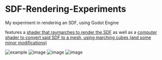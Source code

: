 # SDF-Rendering-Experiments

My experiment in rendering an SDF, using Godot Engine

features a [shader that raymarches to render the SDF](raymarcher.gdshader)
as well as a [computer shader to convert said SDF to a mesh, using marching cubes (and some minor modifications)](SDFtoMesh.glsl)

![example](https://user-images.githubusercontent.com/3858420/217263842-54aabc49-43bc-4aae-a14f-21d2b6199150.gif)
![image](https://user-images.githubusercontent.com/3858420/217263008-74199478-53f0-4af9-b437-08b385258303.png)
![image](https://user-images.githubusercontent.com/3858420/217263090-e1548b6f-4df6-43eb-8fdc-f7aaddfa8a8b.png)
![image](https://user-images.githubusercontent.com/3858420/217263107-3965a193-6b86-45ab-9c31-ce7ad1780007.png)
